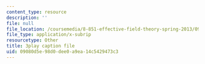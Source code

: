 ```yaml
---
content_type: resource
description: ''
file: null
file_location: /coursemedia/8-851-effective-field-theory-spring-2013/09080d5e98d0dee0a9ea14c5429473c3_KwtuwXp16cY.srt
file_type: application/x-subrip
resourcetype: Other
title: 3play caption file
uid: 09080d5e-98d0-dee0-a9ea-14c5429473c3
---
```

